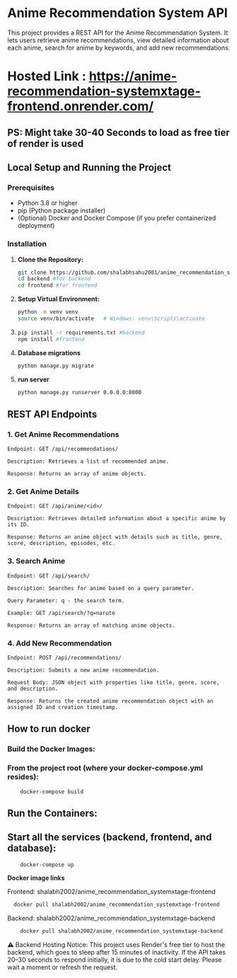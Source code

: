 # Anime Recommendation System API

This project provides a REST API for the Anime Recommendation System. It lets users retrieve anime recommendations, view detailed information about each anime, search for anime by keywords, and add new recommendations.

# Hosted Link : https://anime-recommendation-systemxtage-frontend.onrender.com/

## PS: Might take 30-40 Seconds to load as free tier of render is used 

## Local Setup and Running the Project

### Prerequisites

- Python 3.8 or higher
- pip (Python package installer)
- (Optional) Docker and Docker Compose (if you prefer containerized deployment)

### Installation

1. **Clone the Repository:**

   ```bash
   git clone https://github.com/shalabhsahu2001/anime_recommendation_system.git
   cd backend #for backend
   cd frontend #for frontend

2. **Setup Virtual Environment:**
    ```bash
    python -m venv venv
    source venv/bin/activate   # Windows: venv\Scripts\activate

3. 
    ```bash
    pip install -r requirements.txt #backend
    npm install #frontend

4. **Database migrations**
    ```bash
    python manage.py migrate

5. **run server**
    ```bash
    python manage.py runserver 0.0.0.0:8000

## REST API Endpoints

### 1. Get Anime Recommendations
    Endpoint: GET /api/recommendations/

    Description: Retrieves a list of recommended anime.

    Response: Returns an array of anime objects.

### 2. Get Anime Details
    Endpoint: GET /api/anime/<id>/

    Description: Retrieves detailed information about a specific anime by its ID.

    Response: Returns an anime object with details such as title, genre, score, description, episodes, etc.


### 3. Search Anime

    Endpoint: GET /api/search/

    Description: Searches for anime based on a query parameter.

    Query Parameter: q - the search term.

    Example: GET /api/search/?q=naruto

    Response: Returns an array of matching anime objects.

### 4. Add New Recommendation
    Endpoint: POST /api/recommendations/

    Description: Submits a new anime recommendation.

    Request Body: JSON object with properties like title, genre, score, and description.

    Response: Returns the created anime recommendation object with an assigned ID and creation timestamp.

## How to run docker

### Build the Docker Images:
### From the project root (where your docker-compose.yml resides):
        docker-compose build

## Run the Containers:
## Start all the services (backend, frontend, and database):
        docker-compose up

**Docker image links**

Frontend: shalabh2002/anime_recommendation_systemxtage-frontend 
```bash
  docker pull shalabh2002/anime_recommendation_systemxtage-frontend
```
Backend: shalabh2002/anime_recommendation_systemxtage-backend
```bash
    docker pull shalabh2002/anime_recommendation_systemxtage-backend
```

⚠️ Backend Hosting Notice:
This project uses Render's free tier to host the backend, which goes to sleep after 15 minutes of inactivity. If the API takes 20–30 seconds to respond initially, it is due to the cold start delay. Please wait a moment or refresh the request.







